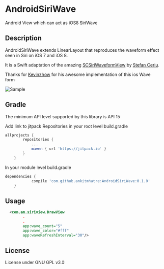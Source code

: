 # AndroidSiriWave
Android View which can act as iOS8 SiriWave

## Description
AndroidSiriWave extends LinearLayout that reproduces the waveform effect seen in Siri on iOS 7 and iOS 8. 

It is a Swift adaptation of the amazing [SCSiriWaveformView](https://github.com/stefanceriu/SCSiriWaveformView) by [Stefan Ceriu](https://github.com/stefanceriu).

Thanks for [Kevinzhow](https://github.com/kevinzhow) for his awesome implementation of this ios Wave form 

![Sample](http://i.imgur.com/e1KoYRY.gif)

## Gradle

The minimum API level supported by this library is API 15 

Add link to jitpack Repositories in your root level build.gradle

```gradle
allprojects {
		repositories {
			...
			maven { url 'https://jitpack.io' }
		}
	}
```

In your module level build.gradle 

```gradle
dependencies {
	        compile 'com.github.ankitmhatre:AndroidSiriWave:0.1.0'
	}
```
## Usage
```Xml
  <com.am.siriview.DrawView
        .
        .
        app:wave_count="5"
        app:wave_color="#fff"
        app:waveRefreshInterval="30"/>
```

## License
License under GNU GPL v3.0
